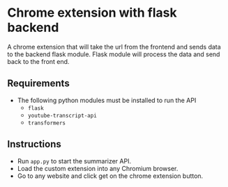 # Chrome extension with flask backend
A chrome extension that will take the url from the frontend and sends data to the backend flask module. Flask module will process the data and send back to the front end.

## Requirements
- The following python modules must be installed to run the API
  - ```flask```
  - ```youtube-transcript-api```
  - ```transformers```

## Instructions
- Run ```app.py``` to start the summarizer API.
- Load the custom extension into any Chromium browser.
- Go to any website and click get on the chrome extension button.
